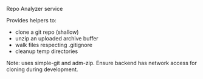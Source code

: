 Repo Analyzer service

Provides helpers to:
- clone a git repo (shallow)
- unzip an uploaded archive buffer
- walk files respecting .gitignore
- cleanup temp directories

Note: uses simple-git and adm-zip. Ensure backend has network access for cloning during development.
